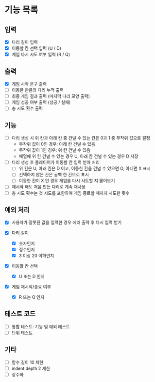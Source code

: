 # 기능 목록

## 입력
  - [x] 다리 길이 입력
  - [x] 이동할 칸 선택 입력 (U / D)
  - [x] 게임 다시 시도 여부 입력 (R / Q)

## 출력
  - [x] 게임 시작 문구 출력
  - [ ] 이동한 만큼의 다리 누적 출력
  - [ ] 최종 게임 결과 출력 (마지막 다리 모양 출력)
  - [ ] 게임 성공 여부 출력 (성공 / 실패)
  - [ ] 총 시도 횟수 출력

## 기능
  - [ ] 다리 생성 시 위 칸과 아래 칸 중 건널 수 있는 칸은 0과 1 중 무작위 값으로 결정
    - 무작위 값이 0인 경우: 아래 칸 건널 수 있음
    - 무작위 값이 1인 경우: 위 칸 건널 수 있음
    - 배열에 위 칸 건널 수 있는 경우 U, 아래 칸 건널 수 있는 경우 D 저장
  - [ ] 다리 생성 후 플레이어가 이동할 칸 입력 받아 처리
    - [ ] 위 칸은 U, 아래 칸은 D 이고, 이동한 칸을 건널 수 있으면 O, 아니면 X 표시
    - [ ] 선택하지 않은 칸은 공백 한 칸으로 표시
    - [ ] 이동한 칸이 X 인 경우 게임을 다시 시도할 지 물어보기
  - [ ] 재시작 해도 처음 만든 다리로 계속 재사용
  - [ ] 총 시도 횟수는 첫 시도를 포함하여 게임 종료할 때까지 시도한 횟수

## 예외 처리
  - [x] 사용자가 잘못된 값을 입력한 경우 에러 출력 후 다시 입력 받기

  - [x] 다리 길이
    - [x] 숫자인지
    - [x] 정수인지
    - [x] 3 이상 20 이하인지
  
  - [x] 이동할 칸 선택
    - [x] U 또는 D 인지
  
  - [x] 게임 재시작/종료 여부
    - [x] R 또는 Q 인지

## 테스트 코드
  - [ ] 통합 테스트: 기능 및 예외 테스트
  - [ ] 단위 테스트

## 기타
  - [ ] 함수 길이 10 제한
  - [ ] indent depth 2 제한
  - [ ] 상수화

